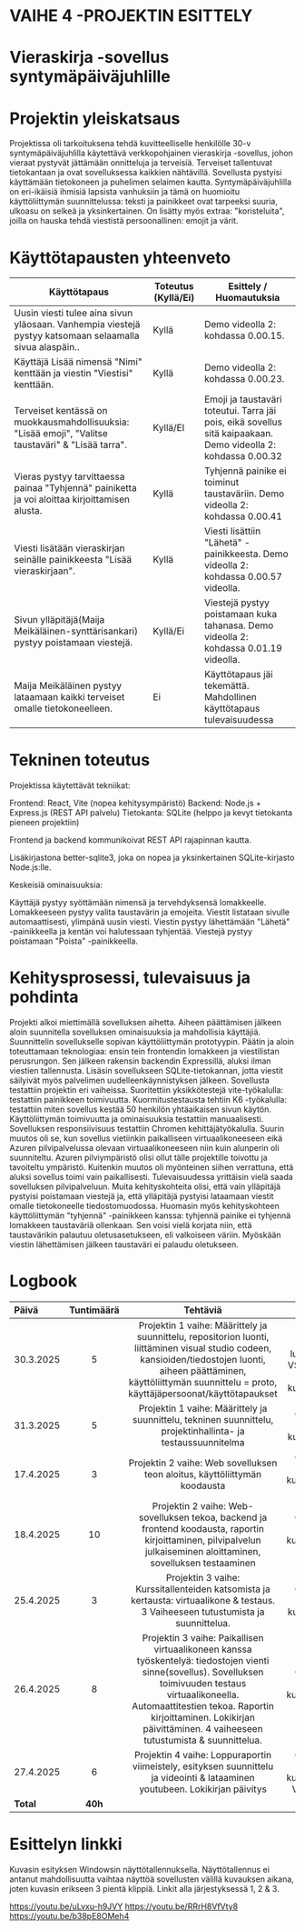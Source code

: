# VAIHE 4 -PROJEKTIN ESITTELY



# Vieraskirja -sovellus syntymäpäiväjuhlille



# Projektin yleiskatsaus

Projektissa oli tarkoituksena tehdä kuvitteelliselle henkilölle 30-v syntymäpäiväjuhlilla käytettävä verkkopohjainen vieraskirja -sovellus, johon vieraat pystyvät jättämään onnitteluja ja terveisiä. Terveiset tallentuvat tietokantaan ja ovat sovelluksessa kaikkien nähtävillä. Sovellusta pystyisi käyttämään
tietokoneen ja puhelimen selaimen kautta. Syntymäpäiväjuhlilla on eri-ikäisiä ihmisiä lapsista vanhuksiin ja tämä on huomioitu käyttöliittymän suunnittelussa: teksti ja painikkeet ovat tarpeeksi suuria, ulkoasu on selkeä ja yksinkertainen. On lisätty myös extraa: "koristeluita", joilla on hauska tehdä viestistä persoonallinen: emojit ja värit. 




# Käyttötapausten yhteenveto


| Käyttötapaus | Toteutus (Kyllä/Ei) | Esittely / Huomautuksia |
|----------|----------------------|------------------------|
| Uusin viesti tulee aina sivun yläosaan. Vanhempia viestejä pystyy katsomaan selaamalla sivua alaspäin.. | Kyllä | Demo videolla 2: kohdassa 0.00.15. |
| Käyttäjä Lisää nimensä "Nimi" kenttään ja viestin "Viestisi" kenttään. | Kyllä | Demo videolla 2: kohdassa 0.00.23. |
| Terveiset kentässä on muokkausmahdollisuuksia: "Lisää emoji", "Valitse taustaväri" & "Lisää tarra". | Kyllä/EI | Emoji ja taustaväri toteutui. Tarra jäi pois, eikä sovellus sitä kaipaakaan. Demo videolla 2: kohdassa 0.00.32 |
| Vieras pystyy tarvittaessa painaa "Tyhjennä" painiketta ja voi aloittaa kirjoittamisen alusta. | Kyllä | Tyhjennä painike ei toiminut taustaväriin. Demo videolla 2: kohdassa 0.00.41 |
| Viesti lisätään vieraskirjan seinälle painikkeesta "Lisää vieraskirjaan". | Kyllä | Viesti lisättiin "Lähetä" -painikkeesta. Demo videolla 2: kohdassa 0.00.57 videolla. |
| Sivun ylläpitäjä(Maija Meikäläinen-synttärisankari) pystyy poistamaan viestejä. | Kyllä/Ei | Viestejä pystyy poistamaan kuka tahanasa. Demo videolla 2: kohdassa 0.01.19 videolla. |
| Maija Meikäläinen pystyy lataamaan kaikki terveiset omalle tietokoneelleen. | Ei | Käyttötapaus jäi tekemättä. Mahdollinen käyttötapaus tulevaisuudessa |




# Tekninen toteutus

Projektissa käytettävät tekniikat:

Frontend: React, Vite (nopea kehitysympäristö)
Backend: Node.js + Express.js (REST API palvelu)
Tietokanta: SQLite (helppo ja kevyt tietokanta pieneen projektiin)

Frontend ja backend kommunikoivat REST API rajapinnan kautta.

Lisäkirjastona better-sqlite3, joka on nopea ja yksinkertainen SQLite-kirjasto Node.js:lle.

Keskeisiä ominaisuuksia:

Käyttäjä pystyy syöttämään nimensä ja tervehdyksensä lomakkeelle. Lomakkeeseen pystyy valita taustavärin ja emojeita. Viestit listataan sivulle automaattisesti, ylimpänä uusin viesti. Viestin pystyy lähettämään "Lähetä" -painikkeella ja kentän voi halutessaan tyhjentää. Viestejä pystyy poistamaan "Poista" -painikkeella.



# Kehitysprosessi, tulevaisuus ja pohdinta

Projekti alkoi miettimällä sovelluksen aihetta. Aiheen päättämisen jälkeen aloin suunnitella sovelluksen ominaisuuksia ja mahdollisia käyttäjiä. Suunnittelin sovellukselle sopivan käyttöliittymän prototyypin. Päätin ja aloin toteuttamaan teknologiaa: ensin tein frontendin lomakkeen ja viestilistan perusrungon.
Sen jälkeen rakensin backendin Expressillä, aluksi ilman viestien tallennusta. Lisäsin sovellukseen SQLite-tietokannan, jotta viestit säilyivät myös palvelimen uudelleenkäynnistyksen jälkeen. Sovellusta testattiin projektin eri vaiheissa. Suoritettiin yksikkötestejä vite-työkalulla: testattiin painikkeen toimivuutta. Kuormitustestausta tehtiin K6 -työkalulla: testattiin miten sovellus kestää 50 henkilön yhtäaikaisen sivun käytön. Käyttöliittymän toimivuutta ja ominaisuuksia testattiin manuaalisesti. Sovelluksen responsiivisuus testattiin Chromen kehittäjätyökalulla. Suurin muutos oli se, kun sovellus vietiinkin paikalliseen virtuaalikoneeseen eikä Azuren pilvipalvelussa olevaan virtuaalikoneeseen niin kuin alunperin oli suunniteltu. Azuren pilviympäristö olisi ollut tälle projektille toivottu ja tavoiteltu ympäristö. Kuitenkin muutos oli myönteinen siihen verrattuna, että aluksi sovellus toimi vain paikallisesti. Tulevaisuudessa yrittäisin vielä saada sovelluksen pilvipalveluun. Muita kehityskohteita olisi, että vain ylläpitäjä pystyisi poistamaan viestejä ja, että ylläpitäjä pystyisi lataamaan viestit omalle tietokoneelle tiedostomuodossa. Huomasin myös kehityskohteen käyttöliittymän "tyhjennä" -painikkeen kanssa: tyhjennä painike ei tyhjennä lomakkeen taustaväriä ollenkaan. Sen voisi vielä korjata niin, että taustavärikin palautuu oletusasetukseen, eli valkoiseen väriin. Myöskään viestin lähettämisen jälkeen taustaväri ei palaudu oletukseen.



# Logbook


| Päivä  | Tuntimäärä | Tehtäviä | Aiheita |
| :---         |    :---:    |    :---:    |    :---:    |
| 30.3.2025  | 5 | Projektin 1 vaihe: Määrittely ja suunnittelu, repositorion luonti, liittäminen visual studio codeen, kansioiden/tiedostojen luonti, aiheen päättäminen, käyttöliittymän suunnittelu = proto, käyttäjäpersoonat/käyttötapaukset   | Alustus projektiin-luento, Github, VSC, Chat GPT, Word, kurssimateriaali |
| 31.3.2025  | 5 | Projektin 1 vaihe: Määrittely ja suunnittelu, tekninen suunnittelu, projektinhallinta- ja testaussuunnitelma    | Github, Chat GPT, kurssimateriaali |
| 17.4.2025  | 3 | Projektin 2 vaihe: Web sovelluksen teon aloitus, käyttöliittymän koodausta    | Github, Chat GPT, kurssimateriaali, VSC |
| 18.4.2025  | 10 | Projektin 2 vaihe: Web-sovelluksen tekoa, backend ja frontend koodausta, raportin kirjoittaminen, pilvipalvelun julkaiseminen aloittaminen, sovelluksen testaaminen     | Github, Chat GPT, kurssimateriaali, VSC |
| 25.4.2025  | 3 | Projektin 3 vaihe: Kurssitallenteiden katsomista ja kertausta: virtuaalikone & testaus. 3 Vaiheeseen tutustumista ja suunnittelua. | Github, Chat GPT, kurssimateriaali |
| 26.4.2025  | 8 | Projektin 3 vaihe: Paikallisen virtuaalikoneen kanssa työskentelyä: tiedostojen vienti sinne(sovellus). Sovelluksen toimivuuden testaus virtuaalikoneella. Automaattitestien tekoa. Raportin kirjoittaminen. Lokikirjan päivittäminen. 4 vaiheeseen tutustumista & suunnittelua. | Github, Chat GPT, kurssimateriaali, VSC |
| 27.4.2025  | 6 | Projektin 4 vaihe: Loppuraportin viimeistely, esityksen suunnittelu ja videointi & lataaminen youtubeen. Lokikirjan päivitys| Github, Chat GPT, kurssimateriaali, VSC, youtube |
| **Total**  | **40h** |   


# Esittelyn linkki

Kuvasin esityksen Windowsin näyttötallennuksella. Näyttötallennus ei antanut mahdollisuutta vaihtaa näyttöä sovellusten välillä kuvauksen aikana, joten kuvasin erikseen 3 pientä klippiä. Linkit alla järjestyksessä 1, 2 & 3.

https://youtu.be/uLvxu-h9JVY
https://youtu.be/RRrH8VfVty8
https://youtu.be/b38pE8OMeh4
